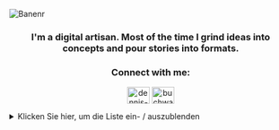 ![Banenr](https://i.ibb.co/F8YqdDj/banner.jpg "Profil Banner")

<h3 align="center">I'm a digital artisan. Most of the time I grind ideas into concepts and pour stories into formats.</h3>

<h3 align="center">Connect with me:</h3>
<p align="center">
<a href="https://linkedin.com/in/dennis-buchwald-54b21018b" target="blank"><img align="center" src="https://raw.githubusercontent.com/rahuldkjain/github-profile-readme-generator/master/src/images/icons/Social/linked-in-alt.svg" alt="dennis-buchwald-54b21018b" height="30" width="40" /></a>
<a href="https://instagram.com/buchwald.png" target="blank"><img align="center" src="https://raw.githubusercontent.com/rahuldkjain/github-profile-readme-generator/master/src/images/icons/Social/instagram.svg" alt="buchwald.png" height="30" width="40" /></a>
</p>

<details>
  <summary>Klicken Sie hier, um die Liste ein- / auszublenden</summary>
  <ul>
    <li>Eintrag 1</li>
    <li>Eintrag 2</li>
    <li>Eintrag 3</li>
  </ul>
</details>

